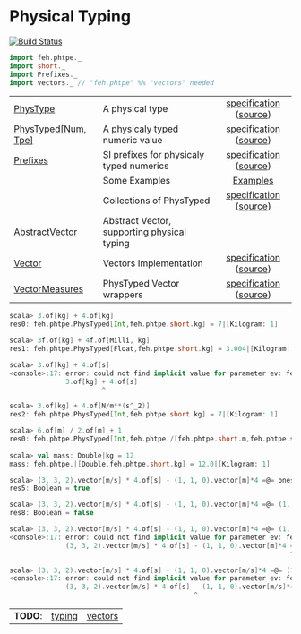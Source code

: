 Physical Typing
=====

[![Build Status](https://travis-ci.org/fehu/phtpe.svg?branch=master)](https://travis-ci.org/fehu/phtpe)

```scala
import feh.phtpe._
import short._
import Prefixes._
import vectors._ // "feh.phtpe" %% "vectors" needed
```

|   |   |   |
|:--|:--|:-:|
|[PhysType](phtpe/src/main/scala/feh/phtpe/PhysType.scala)|A physical type|[specification](phtpe/test-reports/feh.phtpe.PhysTypeSpec.md) ([source](phtpe/src/test/scala/feh/phtpe/PhysTypeSpec.scala))|
|[PhysTyped[Num, Tpe]](phtpe/src/main/scala/feh/phtpe/PhysTyped.scala)|A physicaly typed numeric value|[specification](phtpe/test-reports/feh.phtpe.PhysTypedSpec.md) ([source](phtpe/src/test/scala/feh/phtpe/PhysTypedSpec.scala))|
|[Prefixes](phtpe/src/main/scala/feh/phtpe/Prefixes.scala)|SI prefixes for physicaly typed numerics|[specification](phtpe/test-reports/feh.phtpe.PhysTypedPrefixSpec.md) ([source](phtpe/src/test/scala/feh/phtpe/PhysTypedPrefixSpec.scala))|
| | Some Examples | [Examples](phtpe/test-reports/feh.phtpe.MiscExamples.md) |
| | Collections of PhysTyped |[specification](phtpe/test-reports/feh.phtpe.CollectionsOfPhisTypedSpec.md) ([source](phtpe/src/test/scala/feh/phtpe/CollectionsOfPhisTypedSpec.scala))|
|[AbstractVector](phtpe/src/main/scala/feh/phtpe/AbstractVector.scala)| Abstract Vector, supporting physical typing | |
|[Vector](vectors/src/main/scala/feh/phtpe/vectors/Vector.scala)| Vectors Implementation | [specification](vectors/test-reports/feh.phtpe.vectors.VectorsSpec.md) ([source](vectors/src/test/scala/feh/phtpe/vectors/VectorsSpec.scala))|
|[VectorMeasures](vectors/src/main/scala/feh/phtpe/vectors/VectorMeasures.scala)| PhysTyped Vector wrappers | [specification](vectors/test-reports/feh.phtpe.vectors.VectorMeasuresSpec.md) ([source](vectors/src/test/scala/feh/phtpe/vectors/VectorMeasuresSpec.scala))| 


```scala
scala> 3.of[kg] + 4.of[kg]
res0: feh.phtpe.PhysTyped[Int,feh.phtpe.short.kg] = 7|[Kilogram: 1]

scala> 3f.of[kg] + 4f.of[Milli, kg]
res1: feh.phtpe.PhysTyped[Float,feh.phtpe.short.kg] = 3.004|[Kilogram: 1]

scala> 3.of[kg] + 4.of[s]
<console>:17: error: could not find implicit value for parameter ev: feh.phtpe.PhysTypeEqualEvidence[feh.phtpe.short.kg,feh.phtpe.short.s]
              3.of[kg] + 4.of[s]
                       ^

scala> 3.of[kg] + 4.of[N/m**(s^_2)]
res2: feh.phtpe.PhysTyped[Int,feh.phtpe.short.kg] = 7|[Kilogram: 1]

scala> 6.of[m] / 2.of[m] + 1
res0: feh.phtpe.PhysTyped[Int,feh.phtpe./[feh.phtpe.short.m,feh.phtpe.short.m]] = 4|[Neutral: 0]
              
scala> val mass: Double|kg = 12
mass: feh.phtpe.|[Double,feh.phtpe.short.kg] = 12.0|[Kilogram: 1]

scala> (3, 3, 2).vector[m/s] * 4.of[s] - (1, 1, 0).vector[m]*4 =@= ones[Int, _3].of[m]*8
res5: Boolean = true

scala> (3, 3, 2).vector[m/s] * 4.of[s] - (1, 1, 0).vector[m]*4 =@= (1, 2, 3).vector[m]
res8: Boolean = false

scala> (3, 3, 2).vector[m/s] * 4.of[s] - (1, 1, 0).vector[m]*4 =@= (1, 2, 3).vector[kg]
<console>:17: error: could not find implicit value for parameter ev: feh.phtpe.PhysTypeEqualEvidence[feh.phtpe.**[feh.phtpe./[feh.phtpe.short.m,feh.phtpe.short.s],feh.phtpe.short.s],feh.phtpe.short.kg]
              (3, 3, 2).vector[m/s] * 4.of[s] - (1, 1, 0).vector[m]*4 =@= (1, 2, 3).vector[kg]
                                                                      ^              

scala> (3, 3, 2).vector[m/s] * 4.of[s] - (1, 1, 0).vector[m/s]*4 =@= (1, 2, 3).vector[m/s]
<console>:17: error: could not find implicit value for parameter ev: feh.phtpe.PhysTypeEqualEvidence[feh.phtpe.**[feh.phtpe./[feh.phtpe.short.m,feh.phtpe.short.s],feh.phtpe.short.s],feh.phtpe./[feh.phtpe.short.m,feh.phtpe.short.s]]
              (3, 3, 2).vector[m/s] * 4.of[s] - (1, 1, 0).vector[m/s]*4 =@= (1, 2, 3).vector[m/s]
                                              ^              

```

|   |   |   |
|:--|:-:|:-:|
|**TODO**:| [typing](phtpe/TODO.md) | [vectors](vectors/TODO.md) |
